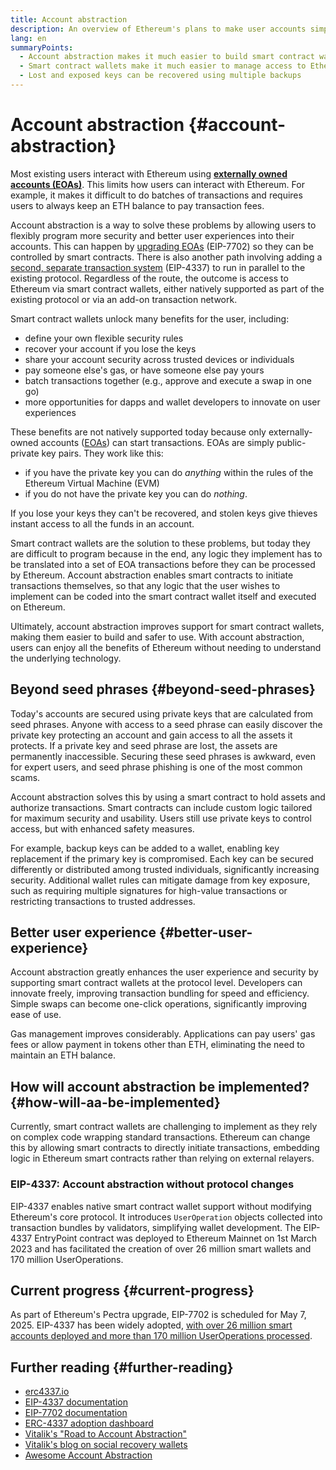 ```yaml
---
title: Account abstraction
description: An overview of Ethereum's plans to make user accounts simpler and safer
lang: en
summaryPoints:
  - Account abstraction makes it much easier to build smart contract wallets
  - Smart contract wallets make it much easier to manage access to Ethereum accounts
  - Lost and exposed keys can be recovered using multiple backups
---
```


# Account abstraction {#account-abstraction}

Most existing users interact with Ethereum using **[externally owned accounts (EOAs)](/glossary/#eoa)**. This limits how users can interact with Ethereum. For example, it makes it difficult to do batches of transactions and requires users to always keep an ETH balance to pay transaction fees.

Account abstraction is a way to solve these problems by allowing users to flexibly program more security and better user experiences into their accounts. This can happen by [upgrading EOAs](https://eips.ethereum.org/EIPS/eip-7702) (EIP-7702) so they can be controlled by smart contracts. There is also another path involving adding a [second, separate transaction system](https://eips.ethereum.org/EIPS/eip-4337) (EIP-4337) to run in parallel to the existing protocol. Regardless of the route, the outcome is access to Ethereum via smart contract wallets, either natively supported as part of the existing protocol or via an add-on transaction network.

Smart contract wallets unlock many benefits for the user, including:

- define your own flexible security rules
- recover your account if you lose the keys
- share your account security across trusted devices or individuals
- pay someone else's gas, or have someone else pay yours
- batch transactions together (e.g., approve and execute a swap in one go)
- more opportunities for dapps and wallet developers to innovate on user experiences

These benefits are not natively supported today because only externally-owned accounts ([EOAs](/glossary/#eoa)) can start transactions. EOAs are simply public-private key pairs. They work like this:

- if you have the private key you can do _anything_ within the rules of the Ethereum Virtual Machine (EVM)
- if you do not have the private key you can do _nothing_.

If you lose your keys they can't be recovered, and stolen keys give thieves instant access to all the funds in an account.

Smart contract wallets are the solution to these problems, but today they are difficult to program because in the end, any logic they implement has to be translated into a set of EOA transactions before they can be processed by Ethereum. Account abstraction enables smart contracts to initiate transactions themselves, so that any logic that the user wishes to implement can be coded into the smart contract wallet itself and executed on Ethereum.

Ultimately, account abstraction improves support for smart contract wallets, making them easier to build and safer to use. With account abstraction, users can enjoy all the benefits of Ethereum without needing to understand the underlying technology.

## Beyond seed phrases {#beyond-seed-phrases}

Today's accounts are secured using private keys that are calculated from seed phrases. Anyone with access to a seed phrase can easily discover the private key protecting an account and gain access to all the assets it protects. If a private key and seed phrase are lost, the assets are permanently inaccessible. Securing these seed phrases is awkward, even for expert users, and seed phrase phishing is one of the most common scams.

Account abstraction solves this by using a smart contract to hold assets and authorize transactions. Smart contracts can include custom logic tailored for maximum security and usability. Users still use private keys to control access, but with enhanced safety measures.

For example, backup keys can be added to a wallet, enabling key replacement if the primary key is compromised. Each key can be secured differently or distributed among trusted individuals, significantly increasing security. Additional wallet rules can mitigate damage from key exposure, such as requiring multiple signatures for high-value transactions or restricting transactions to trusted addresses.

## Better user experience {#better-user-experience}

Account abstraction greatly enhances the user experience and security by supporting smart contract wallets at the protocol level. Developers can innovate freely, improving transaction bundling for speed and efficiency. Simple swaps can become one-click operations, significantly improving ease of use.

Gas management improves considerably. Applications can pay users' gas fees or allow payment in tokens other than ETH, eliminating the need to maintain an ETH balance.

## How will account abstraction be implemented? {#how-will-aa-be-implemented}

Currently, smart contract wallets are challenging to implement as they rely on complex code wrapping standard transactions. Ethereum can change this by allowing smart contracts to directly initiate transactions, embedding logic in Ethereum smart contracts rather than relying on external relayers.

### EIP-4337: Account abstraction without protocol changes

EIP-4337 enables native smart contract wallet support without modifying Ethereum's core protocol. It introduces `UserOperation` objects collected into transaction bundles by validators, simplifying wallet development. The EIP-4337 EntryPoint contract was deployed to Ethereum Mainnet on 1st March 2023 and has facilitated the creation of over 26 million smart wallets and 170 million UserOperations.

## Current progress {#current-progress}

As part of Ethereum's Pectra upgrade, EIP-7702 is scheduled for May 7, 2025. EIP-4337 has been widely adopted, [with over 26 million smart accounts deployed and more than 170 million UserOperations processed](https://www.bundlebear.com/erc4337-overview/all).

## Further reading {#further-reading}

- [erc4337.io](https://docs.erc4337.io/)
- [EIP-4337 documentation](https://eips.ethereum.org/EIPS/eip-4337)
- [EIP-7702 documentation](https://eips.ethereum.org/EIPS/eip-7702)
- [ERC-4337 adoption dashboard](https://www.bundlebear.com/erc4337-overview/all)
- [Vitalik's "Road to Account Abstraction"](https://notes.ethereum.org/@vbuterin/account_abstraction_roadmap#Transaction-inclusion-lists)
- [Vitalik's blog on social recovery wallets](https://vitalik.eth.limo/general/2021/01/11/recovery.html)
- [Awesome Account Abstraction](https://github.com/4337Mafia/awesome-account-abstraction)
